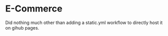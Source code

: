 # E-Commerce
Did nothing much other than adding a static.yml workflow to directly host it on gihub pages.
